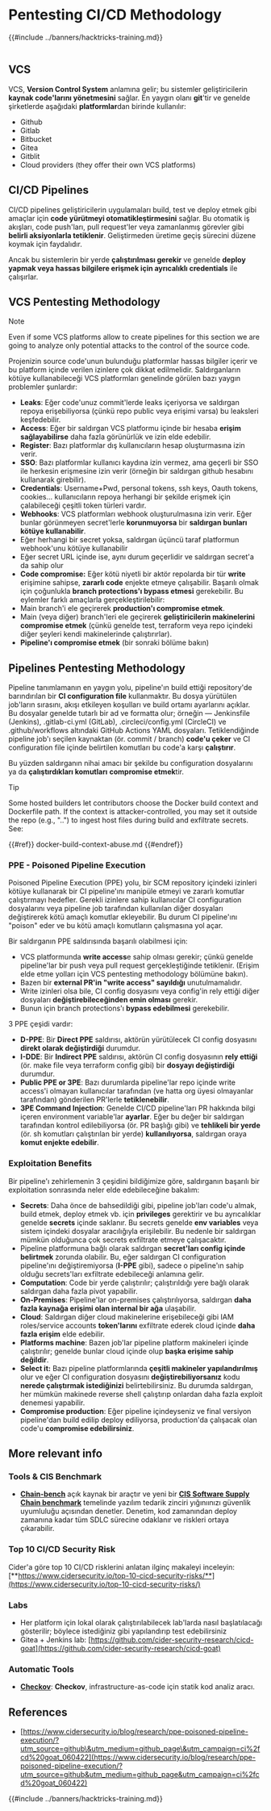 # Pentesting CI/CD Methodology

{{#include ../banners/hacktricks-training.md}}

<figure><img src="../images/CLOUD-logo-letters.svg" alt=""><figcaption></figcaption></figure>

## VCS

VCS, **Version Control System** anlamına gelir; bu sistemler geliştiricilerin **kaynak code'larını yönetmesini** sağlar. En yaygın olanı **git**'tir ve genelde şirketlerde aşağıdaki **platformlar**dan birinde kullanılır:

- Github
- Gitlab
- Bitbucket
- Gitea
- Gitblit
- Cloud providers (they offer their own VCS platforms)


## CI/CD Pipelines

CI/CD pipelines geliştiricilerin uygulamaları build, test ve deploy etmek gibi amaçlar için **code yürütmeyi otomatikleştirmesini** sağlar. Bu otomatik iş akışları, code push'ları, pull request'ler veya zamanlanmış görevler gibi **belirli aksiyonlarla tetiklenir**. Geliştirmeden üretime geçiş sürecini düzene koymak için faydalıdır.

Ancak bu sistemlerin bir yerde **çalıştırılması gerekir** ve genelde **deploy yapmak veya hassas bilgilere erişmek için ayrıcalıklı credentials** ile çalışırlar.

## VCS Pentesting Methodology

> [!NOTE]
> Even if some VCS platforms allow to create pipelines for this section we are going to analyze only potential attacks to the control of the source code.

Projenizin source code'unun bulunduğu platformlar hassas bilgiler içerir ve bu platform içinde verilen izinlere çok dikkat edilmelidir. Saldırganların kötüye kullanabileceği VCS platformları genelinde görülen bazı yaygın problemler şunlardır:

- **Leaks**: Eğer code'unuz commit'lerde leaks içeriyorsa ve saldırgan repoya erişebiliyorsa (çünkü repo public veya erişimi varsa) bu leaksleri keşfedebilir.
- **Access**: Eğer bir saldırgan VCS platformu içinde bir hesaba **erişim sağlayabilirse** daha fazla görünürlük ve izin elde edebilir.
- **Register**: Bazı platformlar dış kullanıcıların hesap oluşturmasına izin verir.
- **SSO**: Bazı platformlar kullanıcı kaydına izin vermez, ama geçerli bir SSO ile herkesin erişmesine izin verir (örneğin bir saldırgan github hesabını kullanarak girebilir).
- **Credentials**: Username+Pwd, personal tokens, ssh keys, Oauth tokens, cookies... kullanıcıların repoya herhangi bir şekilde erişmek için çalabileceği çeşitli token türleri vardır.
- **Webhooks**: VCS platformları webhook oluşturulmasına izin verir. Eğer bunlar görünmeyen secret'lerle **korunmuyorsa** bir **saldırgan bunları kötüye kullanabilir**.
- Eğer herhangi bir secret yoksa, saldırgan üçüncü taraf platformun webhook'unu kötüye kullanabilir
- Eğer secret URL içinde ise, aynı durum geçerlidir ve saldırgan secret'a da sahip olur
- **Code compromise:** Eğer kötü niyetli bir aktör repolarda bir tür **write** erişimine sahipse, **zararlı code** enjekte etmeye çalışabilir. Başarılı olmak için çoğunlukla **branch protections'ı bypass etmesi** gerekebilir. Bu eylemler farklı amaçlarla gerçekleştirilebilir:
- Main branch'i ele geçirerek **production'ı compromise etmek**.
- Main (veya diğer) branch'leri ele geçirerek **geliştiricilerin makinelerini compromise etmek** (çünkü genelde test, terraform veya repo içindeki diğer şeyleri kendi makinelerinde çalıştırırlar).
- **Pipeline'ı compromise etmek** (bir sonraki bölüme bakın)

## Pipelines Pentesting Methodology

Pipeline tanımlamanın en yaygın yolu, pipeline'ın build ettiği repository'de barındırılan bir **CI configuration file** kullanmaktır. Bu dosya yürütülen job'ların sırasını, akışı etkileyen koşulları ve build ortamı ayarlarını açıklar.\
Bu dosyalar genelde tutarlı bir ad ve formatta olur; örneğin — Jenkinsfile (Jenkins), .gitlab-ci.yml (GitLab), .circleci/config.yml (CircleCI) ve .github/workflows altındaki GitHub Actions YAML dosyaları. Tetiklendiğinde pipeline job'ı seçilen kaynaktan (ör. commit / branch) **code'u çeker** ve CI configuration file içinde belirtilen komutları bu code'a karşı **çalıştırır**.

Bu yüzden saldırganın nihai amacı bir şekilde bu configuration dosyalarını ya da **çalıştırdıkları komutları** **compromise etmek**tir.

> [!TIP]
> Some hosted builders let contributors choose the Docker build context and Dockerfile path. If the context is attacker-controlled, you may set it outside the repo (e.g., "..") to ingest host files during build and exfiltrate secrets. See:
>
>{{#ref}}
>docker-build-context-abuse.md
>{{#endref}}

### PPE - Poisoned Pipeline Execution

Poisoned Pipeline Execution (PPE) yolu, bir SCM repository içindeki izinleri kötüye kullanarak bir CI pipeline'ını manipüle etmeyi ve zararlı komutlar çalıştırmayı hedefler. Gerekli izinlere sahip kullanıcılar CI configuration dosyalarını veya pipeline job tarafından kullanılan diğer dosyaları değiştirerek kötü amaçlı komutlar ekleyebilir. Bu durum CI pipeline'ını "poison" eder ve bu kötü amaçlı komutların çalışmasına yol açar.

Bir saldırganın PPE saldırısında başarılı olabilmesi için:

- VCS platformunda **write access**e sahip olması gerekir; çünkü genelde pipeline'lar bir push veya pull request gerçekleştiğinde tetiklenir. (Erişim elde etme yolları için VCS pentesting methodology bölümüne bakın).
- Bazen bir **external PR'in "write access" sayıldığı** unutulmamalıdır.
- Write izinleri olsa bile, CI config dosyasını veya config'in rely ettiği diğer dosyaları **değiştirebileceğinden emin olması** gerekir.
- Bunun için branch protections'ı **bypass edebilmesi** gerekebilir.

3 PPE çeşidi vardır:

- **D-PPE**: Bir **Direct PPE** saldırısı, aktörün yürütülecek CI config dosyasını **direkt olarak değiştirdiği** durumdur.
- **I-DDE**: Bir **Indirect PPE** saldırısı, aktörün CI config dosyasının **rely ettiği** (ör. make file veya terraform config gibi) bir **dosyayı değiştirdiği** durumdur.
- **Public PPE or 3PE**: Bazı durumlarda pipeline'lar repo içinde write access'i olmayan kullanıcılar tarafından (ve hatta org üyesi olmayanlar tarafından) gönderilen PR'lerle **tetiklenebilir**.
- **3PE Command Injection**: Genelde CI/CD pipeline'ları PR hakkında bilgi içeren environment variable'lar **ayarlar**. Eğer bu değer bir saldırgan tarafından kontrol edilebiliyorsa (ör. PR başlığı gibi) ve **tehlikeli bir yerde** (ör. sh komutları çalıştırılan bir yerde) **kullanılıyorsa**, saldırgan oraya **komut enjekte edebilir**.

### Exploitation Benefits

Bir pipeline'ı zehirlemenin 3 çeşidini bildiğimize göre, saldırganın başarılı bir exploitation sonrasında neler elde edebileceğine bakalım:

- **Secrets**: Daha önce de bahsedildiği gibi, pipeline job'ları code'u almak, build etmek, deploy etmek vb. için **privileges** gerektirir ve bu ayrıcalıklar genelde **secrets** içinde saklanır. Bu secrets genelde **env variables** veya sistem içindeki dosyalar aracılığıyla erişilebilir. Bu nedenle bir saldırgan mümkün olduğunca çok secrets exfiltrate etmeye çalışacaktır.
- Pipeline platformuna bağlı olarak saldırgan **secret'ları config içinde belirtmek** zorunda olabilir. Bu, eğer saldırgan CI configuration pipeline'ını değiştiremiyorsa (**I-PPE** gibi), sadece o pipeline'ın sahip olduğu secrets'ları exfiltrate edebileceği anlamına gelir.
- **Computation**: Code bir yerde çalıştırılır; çalıştırıldığı yere bağlı olarak saldırgan daha fazla pivot yapabilir.
- **On-Premises**: Pipeline'lar on-premises çalıştırılıyorsa, saldırgan **daha fazla kaynağa erişimi olan internal bir ağa** ulaşabilir.
- **Cloud**: Saldırgan diğer cloud makinelerine erişebileceği gibi IAM roles/service accounts **token'larını** exfiltrate ederek cloud içinde **daha fazla erişim** elde edebilir.
- **Platforms machine**: Bazen job'lar pipeline platform makineleri içinde çalıştırılır; genelde bunlar cloud içinde olup **başka erişime sahip değildir**.
- **Select it:** Bazı pipeline platformlarında **çeşitli makineler yapılandırılmış** olur ve eğer CI configuration dosyasını **değiştirebiliyorsanız** kodu **nerede çalıştırmak istediğinizi** belirtebilirsiniz. Bu durumda saldırgan, her mümkün makinede reverse shell çalıştırıp onlardan daha fazla exploit denemesi yapabilir.
- **Compromise production**: Eğer pipeline içindeyseniz ve final versiyon pipeline'dan build edilip deploy ediliyorsa, production'da çalışacak olan code'u **compromise edebilirsiniz**.

## More relevant info

### Tools & CIS Benchmark

- [**Chain-bench**](https://github.com/aquasecurity/chain-bench) açık kaynak bir araçtır ve yeni bir [**CIS Software Supply Chain benchmark**](https://github.com/aquasecurity/chain-bench/blob/main/docs/CIS-Software-Supply-Chain-Security-Guide-v1.0.pdf) temelinde yazılım tedarik zinciri yığınıınızı güvenlik uyumluluğu açısından denetler. Denetim, kod zamanından deploy zamanına kadar tüm SDLC sürecine odaklanır ve riskleri ortaya çıkarabilir.

### Top 10 CI/CD Security Risk

Cider'a göre top 10 CI/CD risklerini anlatan ilginç makaleyi inceleyin: [**https://www.cidersecurity.io/top-10-cicd-security-risks/**](https://www.cidersecurity.io/top-10-cicd-security-risks/)

### Labs

- Her platform için lokal olarak çalıştırılabilecek lab'larda nasıl başlatılacağı gösterilir; böylece istediğiniz gibi yapılandırıp test edebilirsiniz
- Gitea + Jenkins lab: [https://github.com/cider-security-research/cicd-goat](https://github.com/cider-security-research/cicd-goat)

### Automatic Tools

- [**Checkov**](https://github.com/bridgecrewio/checkov): **Checkov**, infrastructure-as-code için statik kod analiz aracı.

## References

- [https://www.cidersecurity.io/blog/research/ppe-poisoned-pipeline-execution/?utm_source=github\&utm_medium=github_page\&utm_campaign=ci%2fcd%20goat_060422](https://www.cidersecurity.io/blog/research/ppe-poisoned-pipeline-execution/?utm_source=github&utm_medium=github_page&utm_campaign=ci%2fcd%20goat_060422)


{{#include ../banners/hacktricks-training.md}}
